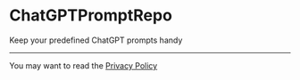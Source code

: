 # ChatGPTPromptRepo
Keep your predefined ChatGPT prompts handy

---

You may want to read the [Privacy Policy](others/pryvacy.md)